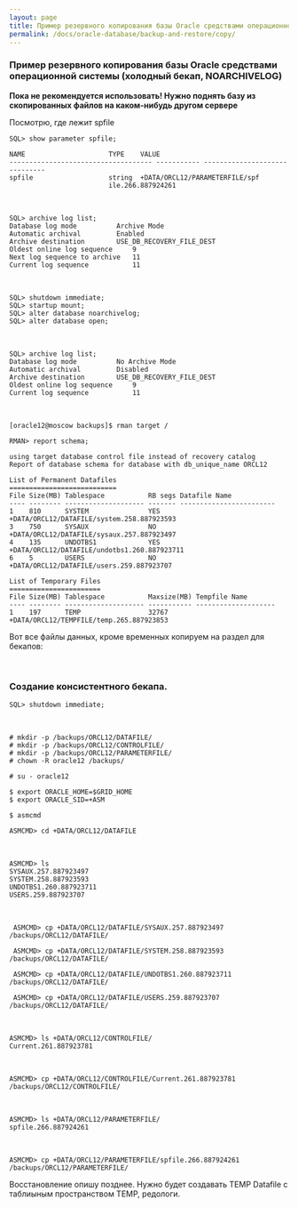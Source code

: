 ```yaml
---
layout: page
title: Пример резервного копирования базы Oracle средствами операционной системы (холодный бекап, NOARCHIVELOG)
permalink: /docs/oracle-database/backup-and-restore/copy/
---
```



### Пример резервного копирования базы Oracle средствами операционной системы (холодный бекап, NOARCHIVELOG)



**Пока не рекомендуется использовать! Нужно поднять базу из скопированных файлов на каком-нибудь другом сервере**


Посмотрю, где лежит spfile

    SQL> show parameter spfile;

    NAME				     TYPE	 VALUE
    ------------------------------------ ----------- ------------------------------
    spfile				     string	 +DATA/ORCL12/PARAMETERFILE/spf
                             ile.266.887924261

<br/>

    SQL> archive log list;
    Database log mode	       Archive Mode
    Automatic archival	       Enabled
    Archive destination	       USE_DB_RECOVERY_FILE_DEST
    Oldest online log sequence     9
    Next log sequence to archive   11
    Current log sequence	       11

<br/>

    SQL> shutdown immediate;
    SQL> startup mount;
    SQL> alter database noarchivelog;
    SQL> alter database open;

<br/>

    SQL> archive log list;
    Database log mode	       No Archive Mode
    Automatic archival	       Disabled
    Archive destination	       USE_DB_RECOVERY_FILE_DEST
    Oldest online log sequence     9
    Current log sequence	       11


<br/>

    [oracle12@moscow backups]$ rman target /

    RMAN> report schema;

    using target database control file instead of recovery catalog
    Report of database schema for database with db_unique_name ORCL12

    List of Permanent Datafiles
    ===========================
    File Size(MB) Tablespace           RB segs Datafile Name
    ---- -------- -------------------- ------- ------------------------
    1    810      SYSTEM               YES     +DATA/ORCL12/DATAFILE/system.258.887923593
    3    750      SYSAUX               NO      +DATA/ORCL12/DATAFILE/sysaux.257.887923497
    4    135      UNDOTBS1             YES     +DATA/ORCL12/DATAFILE/undotbs1.260.887923711
    6    5        USERS                NO      +DATA/ORCL12/DATAFILE/users.259.887923707

    List of Temporary Files
    =======================
    File Size(MB) Tablespace           Maxsize(MB) Tempfile Name
    ---- -------- -------------------- ----------- --------------------
    1    197      TEMP                 32767       +DATA/ORCL12/TEMPFILE/temp.265.887923853


Вот все файлы данных, кроме временных копируем на раздел для бекапов:


<br/>

### Создание консистентного бекапа.

    SQL> shutdown immediate;

<br/>


    # mkdir -p /backups/ORCL12/DATAFILE/
    # mkdir -p /backups/ORCL12/CONTROLFILE/
    # mkdir -p /backups/ORCL12/PARAMETERFILE/
    # chown -R oracle12 /backups/

    # su - oracle12

    $ export ORACLE_HOME=$GRID_HOME
    $ export ORACLE_SID=+ASM

    $ asmcmd

    ASMCMD> cd +DATA/ORCL12/DATAFILE

<br/>

    ASMCMD> ls
    SYSAUX.257.887923497
    SYSTEM.258.887923593
    UNDOTBS1.260.887923711
    USERS.259.887923707

<br/>

     ASMCMD> cp +DATA/ORCL12/DATAFILE/SYSAUX.257.887923497 /backups/ORCL12/DATAFILE/

     ASMCMD> cp +DATA/ORCL12/DATAFILE/SYSTEM.258.887923593 /backups/ORCL12/DATAFILE/

     ASMCMD> cp +DATA/ORCL12/DATAFILE/UNDOTBS1.260.887923711 /backups/ORCL12/DATAFILE/

     ASMCMD> cp +DATA/ORCL12/DATAFILE/USERS.259.887923707 /backups/ORCL12/DATAFILE/

<br/>


    ASMCMD> ls +DATA/ORCL12/CONTROLFILE/
    Current.261.887923781

<br/>

    ASMCMD> cp +DATA/ORCL12/CONTROLFILE/Current.261.887923781 /backups/ORCL12/CONTROLFILE/


<br/>


    ASMCMD> ls +DATA/ORCL12/PARAMETERFILE/
    spfile.266.887924261


<br/>

    ASMCMD> cp +DATA/ORCL12/PARAMETERFILE/spfile.266.887924261 /backups/ORCL12/PARAMETERFILE/


Восстановление опишу позднее.
Нужно будет создавать TEMP Datafile с таблиыным пространством TEMP, редологи.
